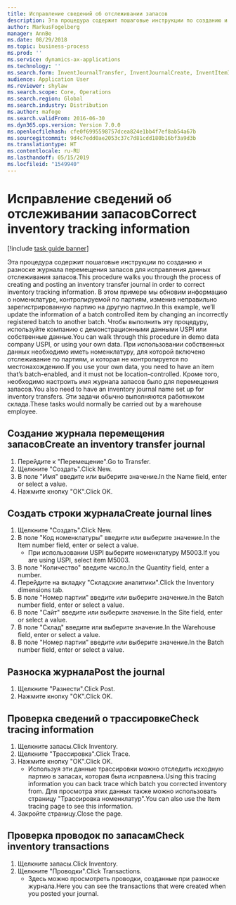 ```yaml
---
title: Исправление сведений об отслеживании запасов
description: Эта процедура содержит пошаговые инструкции по созданию и разноске журнала перемещения запасов для исправления данных отслеживания запасов.
author: MarkusFogelberg
manager: AnnBe
ms.date: 08/29/2018
ms.topic: business-process
ms.prod: ''
ms.service: dynamics-ax-applications
ms.technology: ''
ms.search.form: InventJournalTransfer, InventJournalCreate, InventItemIdLookupSimple, InventBatchIdLookup, InventLocationIdLookup, InventDimTracking, InventTrans
audience: Application User
ms.reviewer: shylaw
ms.search.scope: Core, Operations
ms.search.region: Global
ms.search.industry: Distribution
ms.author: mafoge
ms.search.validFrom: 2016-06-30
ms.dyn365.ops.version: Version 7.0.0
ms.openlocfilehash: cfe0f6995598757dcea824e1bb4f7ef8ab54a67b
ms.sourcegitcommit: 9d4c7edd0ae2053c37c7d81cdd180b16bf3a9d3b
ms.translationtype: HT
ms.contentlocale: ru-RU
ms.lasthandoff: 05/15/2019
ms.locfileid: "1549940"
---
```

# <a name="correct-inventory-tracking-information"></a><span data-ttu-id="ae79c-103">Исправление сведений об отслеживании запасов</span><span class="sxs-lookup"><span data-stu-id="ae79c-103">Correct inventory tracking information</span></span>

[!include [task guide banner](../../includes/task-guide-banner.md)]

<span data-ttu-id="ae79c-104">Эта процедура содержит пошаговые инструкции по созданию и разноске журнала перемещения запасов для исправления данных отслеживания запасов.</span><span class="sxs-lookup"><span data-stu-id="ae79c-104">This procedure walks you through the process of creating and posting an inventory transfer journal in order to correct inventory tracking information.</span></span> <span data-ttu-id="ae79c-105">В этом примере мы обновим информацию о номенклатуре, контролируемой по партиям, изменив неправильно зарегистрированную партию на другую партию.</span><span class="sxs-lookup"><span data-stu-id="ae79c-105">In this example, we’ll update the information of a batch controlled item by changing an incorrectly registered batch to another batch.</span></span> <span data-ttu-id="ae79c-106">Чтобы выполнить эту процедуру, используйте компанию с демонстрационными данными USPI или собственные данные.</span><span class="sxs-lookup"><span data-stu-id="ae79c-106">You can walk through this procedure in demo data company USPI, or using your own data.</span></span> <span data-ttu-id="ae79c-107">При использовании собственных данных необходимо иметь номенклатуру, для которой включено отслеживание по партиям, и которая не контролируется по местонахождению.</span><span class="sxs-lookup"><span data-stu-id="ae79c-107">If you use your own data, you need to have an item that’s batch-enabled, and it must not be location-controlled.</span></span> <span data-ttu-id="ae79c-108">Кроме того, необходимо настроить имя журнала запасов было для перемещения запасов.</span><span class="sxs-lookup"><span data-stu-id="ae79c-108">You also need to have an inventory journal name set up for inventory transfers.</span></span> <span data-ttu-id="ae79c-109">Эти задачи обычно выполняются работником склада.</span><span class="sxs-lookup"><span data-stu-id="ae79c-109">These tasks would normally be carried out by a warehouse employee.</span></span>


## <a name="create-an-inventory-transfer-journal"></a><span data-ttu-id="ae79c-110">Создание журнала перемещения запасов</span><span class="sxs-lookup"><span data-stu-id="ae79c-110">Create an inventory transfer journal</span></span>
1. <span data-ttu-id="ae79c-111">Перейдите к "Перемещение".</span><span class="sxs-lookup"><span data-stu-id="ae79c-111">Go to Transfer.</span></span>
2. <span data-ttu-id="ae79c-112">Щелкните "Создать".</span><span class="sxs-lookup"><span data-stu-id="ae79c-112">Click New.</span></span>
3. <span data-ttu-id="ae79c-113">В поле "Имя" введите или выберите значение.</span><span class="sxs-lookup"><span data-stu-id="ae79c-113">In the Name field, enter or select a value.</span></span>
4. <span data-ttu-id="ae79c-114">Нажмите кнопку "OК".</span><span class="sxs-lookup"><span data-stu-id="ae79c-114">Click OK.</span></span>

## <a name="create-journal-lines"></a><span data-ttu-id="ae79c-115">Создать строки журнала</span><span class="sxs-lookup"><span data-stu-id="ae79c-115">Create journal lines</span></span>
1. <span data-ttu-id="ae79c-116">Щелкните "Создать".</span><span class="sxs-lookup"><span data-stu-id="ae79c-116">Click New.</span></span>
2. <span data-ttu-id="ae79c-117">В поле "Код номенклатуры" введите или выберите значение.</span><span class="sxs-lookup"><span data-stu-id="ae79c-117">In the Item number field, enter or select a value.</span></span>
    * <span data-ttu-id="ae79c-118">При использовании USPI выберите номенклатуру M5003.</span><span class="sxs-lookup"><span data-stu-id="ae79c-118">If you are using USPI, select item M5003.</span></span>  
3. <span data-ttu-id="ae79c-119">В поле "Количество" введите число.</span><span class="sxs-lookup"><span data-stu-id="ae79c-119">In the Quantity field, enter a number.</span></span>
4. <span data-ttu-id="ae79c-120">Перейдите на вкладку "Складские аналитики".</span><span class="sxs-lookup"><span data-stu-id="ae79c-120">Click the Inventory dimensions tab.</span></span>
5. <span data-ttu-id="ae79c-121">В поле "Номер партии" введите или выберите значение.</span><span class="sxs-lookup"><span data-stu-id="ae79c-121">In the Batch number field, enter or select a value.</span></span>
6. <span data-ttu-id="ae79c-122">В поле "Сайт" введите или выберите значение.</span><span class="sxs-lookup"><span data-stu-id="ae79c-122">In the Site field, enter or select a value.</span></span>
7. <span data-ttu-id="ae79c-123">В поле "Склад" введите или выберите значение.</span><span class="sxs-lookup"><span data-stu-id="ae79c-123">In the Warehouse field, enter or select a value.</span></span>
8. <span data-ttu-id="ae79c-124">В поле "Номер партии" введите или выберите значение.</span><span class="sxs-lookup"><span data-stu-id="ae79c-124">In the Batch number field, enter or select a value.</span></span>

## <a name="post-the-journal"></a><span data-ttu-id="ae79c-125">Разноска журнала</span><span class="sxs-lookup"><span data-stu-id="ae79c-125">Post the journal</span></span>
1. <span data-ttu-id="ae79c-126">Щелкните "Разнести".</span><span class="sxs-lookup"><span data-stu-id="ae79c-126">Click Post.</span></span>
2. <span data-ttu-id="ae79c-127">Нажмите кнопку "OК".</span><span class="sxs-lookup"><span data-stu-id="ae79c-127">Click OK.</span></span>

## <a name="check-tracing-information"></a><span data-ttu-id="ae79c-128">Проверка сведений о трассировке</span><span class="sxs-lookup"><span data-stu-id="ae79c-128">Check tracing information</span></span>
1. <span data-ttu-id="ae79c-129">Щелкните запасы.</span><span class="sxs-lookup"><span data-stu-id="ae79c-129">Click Inventory.</span></span>
2. <span data-ttu-id="ae79c-130">Щелкните "Трассировка".</span><span class="sxs-lookup"><span data-stu-id="ae79c-130">Click Trace.</span></span>
3. <span data-ttu-id="ae79c-131">Нажмите кнопку "OК".</span><span class="sxs-lookup"><span data-stu-id="ae79c-131">Click OK.</span></span>
    * <span data-ttu-id="ae79c-132">Используя эти данные трассировки можно отследить исходную партию в запасах, которая была исправлена.</span><span class="sxs-lookup"><span data-stu-id="ae79c-132">Using this tracing information you can back trace which batch you corrected inventory from.</span></span>  <span data-ttu-id="ae79c-133">Для просмотра этих данных также можно использовать страницу "Трассировка номенклатур".</span><span class="sxs-lookup"><span data-stu-id="ae79c-133">You can also use the Item tracing page to see this information.</span></span>  
4. <span data-ttu-id="ae79c-134">Закройте страницу.</span><span class="sxs-lookup"><span data-stu-id="ae79c-134">Close the page.</span></span>

## <a name="check-inventory-transactions"></a><span data-ttu-id="ae79c-135">Проверка проводок по запасам</span><span class="sxs-lookup"><span data-stu-id="ae79c-135">Check inventory transactions</span></span>
1. <span data-ttu-id="ae79c-136">Щелкните запасы.</span><span class="sxs-lookup"><span data-stu-id="ae79c-136">Click Inventory.</span></span>
2. <span data-ttu-id="ae79c-137">Щелкните "Проводки".</span><span class="sxs-lookup"><span data-stu-id="ae79c-137">Click Transactions.</span></span>
    * <span data-ttu-id="ae79c-138">Здесь можно просмотреть проводки, созданные при разноске журнала.</span><span class="sxs-lookup"><span data-stu-id="ae79c-138">Here you can see the transactions that were created when you posted your journal.</span></span>   

